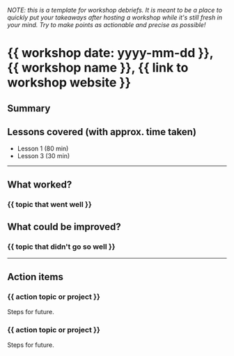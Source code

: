 *NOTE: this is a template for workshop debriefs. It is meant
to be a place to quickly put your takeaways after hosting a
workshop while it's still fresh in your mind. Try to make points
as actionable and precise as possible!*

# {{ workshop date: yyyy-mm-dd }}, {{ workshop name }}, {{ link to workshop website }}


## Summary


## Lessons covered (with approx. time taken)

* Lesson 1 (80 min)
* Lesson 3 (30 min)

---
## What worked?

### {{ topic that went well }}


## What could be improved?

### {{ topic that didn't go so well }}

---
## Action items

### {{ action topic or project }}

Steps for future.

### {{ action topic or project }}

Steps for future.
